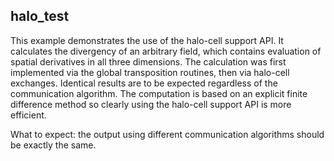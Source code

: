 halo_test
---------

This example demonstrates the use of the halo-cell support API. It calculates
the divergency of an arbitrary field, which contains evaluation of spatial
derivatives in all three dimensions. The calculation was first implemented via
the global transposition routines, then via halo-cell exchanges. Identical
results are to be expected regardless of the communication algorithm. The 
computation is based on an explicit finite difference method so clearly using 
the halo-cell support API is more efficient.

What to expect: the output using different communication algorithms should be 
exactly the same.

